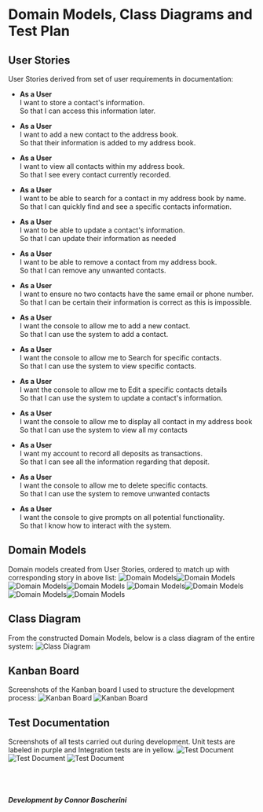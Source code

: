 # Domain Models, Class Diagrams and Test Plan

## User Stories
User Stories derived from set of user requirements in documentation:

- **As a User**<br>
  I want to store a contact's information.
  <br>
  So that I can access this information later.

- **As a User**<br>
  I want to add a new contact to the address book.
  <br>
  So that their information is added to my address book.

- **As a User**<br>
  I want to view all contacts within my address book.
  <br>
  So that I see every contact currently recorded.

- **As a User**<br>
  I want to be able to search for a contact in my address book by name.
  <br>
  So that I can quickly find and see a specific contacts information.

- **As a User**<br>
  I want to be able to update a contact's information.
  <br>
  So that I can update their information as needed

- **As a User**<br>
  I want to be able to remove a contact from my address book.
  <br>
  So that I can remove any unwanted contacts.

- **As a User**<br>
  I want to ensure no two contacts have the same email or phone number.
  <br>
  So that I can be certain their information is correct as this is impossible.

- **As a User**<br>
  I want the console to  allow me to add a new contact.
  <br>
  So that I  can use the system to add a contact.

- **As a User**<br>
  I want the console to  allow me to Search for specific contacts.
  <br>
  So that I  can use the system to view specific contacts.

- **As a User**<br>
  I want the console to  allow me to Edit a specific contacts details
  <br>
  So that I  can use the system to update a contact's information.

- **As a User**<br>
  I want the console to  allow me to display all contact in my address book
  <br>
  So that I  can use the system to view all my contacts

- **As a User**<br>
  I want my account to record all deposits as transactions.
  <br>
  So that I can see all the information regarding that deposit.

- **As a User**<br>
  I want the console to  allow me to delete specific contacts.
  <br>
  So that I  can use the system to remove unwanted contacts

- **As a User**<br>
  I want the console to give prompts on all potential functionality.
  <br>
  So that I know how to  interact with the system.


## Domain Models
Domain models created from User Stories, ordered to match up with corresponding story in above list:
![Domain Models](./images/domain_models_1.jpg)![Domain Models](./images/domain_models_2.jpg)
![Domain Models](./images/domain_models_3.jpg)![Domain Models](./images/domain_models_4.jpg)
![Domain Models](./images/domain_models_5.jpg)![Domain Models](./images/domain_models_6.jpg)
![Domain Models](./images/domain_models_7.jpg)![Domain Models](./images/domain_models_8.jpg)

## Class Diagram
From the constructed Domain Models, below is a class diagram of the entire system:
![Class Diagram](./images/Class_Diagram.png)

## Kanban Board
Screenshots of the Kanban board I used to structure the development process:
![Kanban Board](./images/Kanban_Board_1.jpg)
![Kanban Board](./images/Kanban_Board_2.jpg)

## Test Documentation
Screenshots of all tests carried out during development. Unit tests are labeled in purple and Integration tests are in yellow.
![Test Document](./images/Test_Document_1.jpg)
![Test Document](./images/Test_Document_2.jpg)
![Test Document](./images/Test_Document_3.jpg)

<br><br>
##### Development by Connor Boscherini
